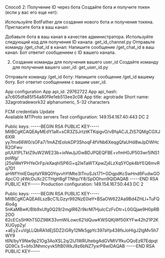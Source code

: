 Способ 2: Получение ID через бота
Создайте бота и получите токен (если у вас его еще нет):

Используйте BotFather для создания нового бота и получения токена.
Пригласите бота в ваш канал:

Добавьте бота в ваш канал в качестве администратора.
Используйте следующий код для получения ID канала:
get_id_channel.py
Отправьте команду /get_chat_id в канал:
Напишите сообщение /get_chat_id в ваш канал. Бот ответит сообщением с ID вашего канала.


2. Создание команды для получения вашего user_id
Создайте команду для получения вашего user_id:
get_user_id.py

Отправьте команду /get_id боту:
Напишите сообщение /get_id вашему боту. Бот ответит сообщением с вашим user_id.



App configuration
App api_id:
29762722
App api_hash:
a7c605dfa85f54a80f9e1eb513ee3c08
App title:
agrotrade
Short name:
32agrotradework32
alphanumeric, 5-32 characters



FCM credentials  Update  
Available MTProto servers
Test configuration:
149.154.167.40:443
DC 2

Public keys:
-----BEGIN RSA PUBLIC KEY-----
MIIBCgKCAQEAyMEdY1aR+sCR3ZSJrtztKTKqigvO/vBfqACJLZtS7QMgCGXJ6XIR
yy7mx66W0/sOFa7/1mAZtEoIokDP3ShoqF4fVNb6XeqgQfaUHd8wJpDWHcR2OFwv
plUUI1PLTktZ9uW2WE23b+ixNwJjJGwBDJPQEQFBE+vfmH0JP503wr5INS1poWg/
j25sIWeYPHYeOrFp/eXaqhISP6G+q2IeTaWTXpwZj4LzXq5YOpk4bYEQ6mvRq7D1
aHWfYmlEGepfaYR8Q0YqvvhYtMte3ITnuSJs171+GDqpdKcSwHnd6FudwGO4pcCO
j4WcDuXc2CTHgH8gFTNhp/Y8/SpDOhvn9QIDAQAB
-----END RSA PUBLIC KEY-----
Production configuration:
149.154.167.50:443
DC 2

Public keys:
-----BEGIN RSA PUBLIC KEY-----
MIIBCgKCAQEA6LszBcC1LGzyr992NzE0ieY+BSaOW622Aa9Bd4ZHLl+TuFQ4lo4g
5nKaMBwK/BIb9xUfg0Q29/2mgIR6Zr9krM7HjuIcCzFvDtr+L0GQjae9H0pRB2OO
62cECs5HKhT5DZ98K33vmWiLowc621dQuwKWSQKjWf50XYFw42h21P2KXUGyp2y/
+aEyZ+uVgLLQbRA1dEjSDZ2iGRy12Mk5gpYc397aYp438fsJoHIgJ2lgMv5h7WY9
t6N/byY9Nw9p21Og3AoXSL2q/2IJ1WRUhebgAdGVMlV1fkuOQoEzR7EdpqtQD9Cs
5+bfo3Nhmcyvk5ftB0WkJ9z6bNZ7yxrP8wIDAQAB
-----END RSA PUBLIC KEY-----